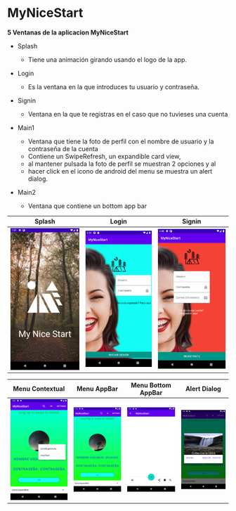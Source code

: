 # MyNiceStart

**5 Ventanas de la aplicacion MyNiceStart**

* Splash
  * Tiene una animación girando usando el logo de la app.

* Login
  * Es la ventana en la que introduces tu usuario y contraseña.

* Signin
  * Ventana en la que te registras en el caso que no tuvieses una cuenta

* Main1
  * Ventana que tiene la foto de perfil con el nombre de usuario y la
   contraseña de la cuenta
  * Contiene un SwipeRefresh, un expandible card view,
  * al mantener pulsada la foto de perfil se muestran 2 opciones y al 
  * hacer click en el icono de android del menu se muestra un alert dialog.

* Main2
  * Ventana que contiene un bottom app bar


Splash | Login | Signin
-------|-------|-------
![](img/splash.png) | ![](img/login.png) | ![](img/signin.png)


Menu Contextual | Menu AppBar | Menu Bottom AppBar | Alert Dialog
-------|-------|-------|-------
![](img/menuContextual.png) | ![](img/menuAppBar.png) | ![](img/BottomAppBar.png)| ![](img/Dialog.png)
